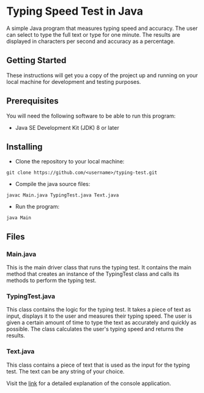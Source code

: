 # Typing Speed Test in Java
A simple Java program that measures typing speed and accuracy. The user can select to type the full text or type for one minute. The results are displayed in characters per second and accuracy as a percentage.

## Getting Started
These instructions will get you a copy of the project up and running on your local machine for development and testing purposes.

## Prerequisites
You will need the following software to be able to run this program:

* Java SE Development Kit (JDK) 8 or later

## Installing
* Clone the repository to your local machine:

`git clone https://github.com/<username>/typing-test.git`

* Compile the java source files:

`javac Main.java TypingTest.java Text.java`

* Run the program:

`java Main`

## Files
### Main.java

This is the main driver class that runs the typing test. It contains the main method that creates an instance of the TypingTest class and calls its methods to perform the typing test.

### TypingTest.java

This class contains the logic for the typing test. It takes a piece of text as input, displays it to the user and measures their typing speed. The user is given a certain amount of time to type the text as accurately and quickly as possible. The class calculates the user's typing speed and returns the results.

### Text.java

This class contains a piece of text that is used as the input for the typing test. The text can be any string of your choice.

Visit the [link](https://iq.opengenus.org/typing-speed-test-in-java/) for a detailed explanation of the console application.
